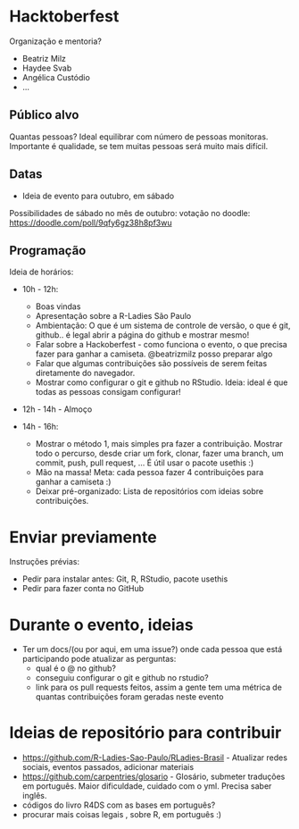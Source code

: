 # Hacktoberfest

Organização e mentoria?

- Beatriz Milz
- Haydee Svab
- Angélica Custódio
- ...

## Público alvo

Quantas pessoas? Ideal equilibrar com número de pessoas monitoras. Importante é qualidade, se tem muitas pessoas será muito mais difícil.

## Datas
- Ideia de evento para outubro, em sábado

Possibilidades de sábado no mês de outubro: votação no doodle: https://doodle.com/poll/9qfy6gz38h8pf3wu

## Programação
Ideia de horários:

- 10h - 12h:
  - Boas vindas
  - Apresentação sobre a R-Ladies São Paulo
  - Ambientação: O que é um sistema de controle de versão, o que é git, github.. é legal abrir a página do github e mostrar mesmo!
  - Falar sobre a Hackoberfest - como funciona o evento, o que precisa fazer para ganhar a camiseta. @beatrizmilz posso preparar algo
  - Falar que algumas contribuições são possíveis de serem feitas diretamente do navegador. 
  - Mostrar como configurar o git e github no RStudio. Ideia: ideal é que todas as pessoas consigam configurar!
  
- 12h - 14h - Almoço

- 14h - 16h:
  
  - Mostrar o método 1, mais simples pra fazer a contribuição. Mostrar todo o percurso, desde criar um fork, clonar, fazer uma branch, um commit, push, pull request, ... É útil usar o pacote usethis :)
  - Mão na massa! Meta: cada pessoa fazer 4 contribuições para ganhar a camiseta :)
  - Deixar pré-organizado: Lista de repositórios com ideias sobre contribuições.

# Enviar previamente

Instruções prévias:

- Pedir para instalar antes: Git, R, RStudio, pacote usethis
- Pedir para fazer conta no GitHub

# Durante o evento, ideias
- Ter um docs/(ou por aqui, em uma issue?) onde cada pessoa que está participando pode atualizar as perguntas:
  - qual é o @ no github?
  - conseguiu configurar o git e github no rstudio?
  - link para os pull requests feitos, assim a gente tem uma métrica de quantas contribuições foram geradas neste evento
  
  
# Ideias de repositório para contribuir
- https://github.com/R-Ladies-Sao-Paulo/RLadies-Brasil - Atualizar redes sociais, eventos passados, adicionar materiais
- https://github.com/carpentries/glosario - Glosário, submeter traduções em português. Maior dificuldade, cuidado com o yml. Precisa saber inglês.
- códigos do livro R4DS com as bases em português?
- procurar mais coisas legais , sobre R, em português :)
